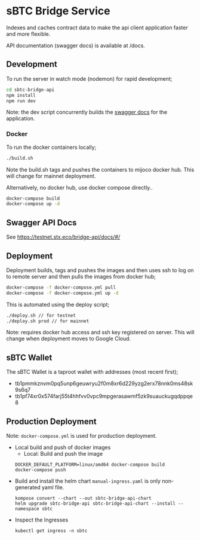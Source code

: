 # sBTC Bridge Service

Indexes and caches contract data to make the api client application faster
and more flexible.

API documentation (swagger docs) is available at /docs.

## Development

To run the server in watch mode (nodemon) for rapid development;

```bash
cd sbtc-bridge-api
npm install
npm run dev
```

Note: the dev script concurrently builds the [swagger docs](http://localhost:3010/docs) for
the application.

### Docker

To run the docker containers locally;

```bash
./build.sh
```

Note the build.sh tags and pushes the containers to mijoco docker hub. This will change for mainnet
deployment.

Alternatively, no docker hub, use docker compose directly..

```bash
docker-compose build
docker-compose up -d
```

## Swagger API Docs

See https://testnet.stx.eco/bridge-api/docs/#/

## Deployment

Deployment builds, tags and pushes the images and then uses ssh to log on to remote server
and then pulls the images from docker hub;

```bash
docker-compose -f docker-compose.yml pull
docker-compose -f docker-compose.yml up -d
```

This is automated using the deploy script;

```bash
./deploy.sh // for testnet
./deploy.sh prod // for mainnet
```

Note: requires docker hub access and ssh key registered on server. This will change when deployment
moves to Google Cloud.

## sBTC Wallet

The sBTC Wallet is a taproot wallet with addresses (most recent first);

- tb1pmmkznvm0pq5unp6geuwryu2f0m8xr6d229yzg2erx78nnk0ms48sk9s6q7
- tb1pf74xr0x574farj55t4hhfvv0vpc9mpgerasawmf5zk9suauckugqdppqe8

## Production Deployment
Note: `docker-compose.yml` is used for production deployment.

- Local build and push of docker images
  - Local: Build and push the image
  ```
  DOCKER_DEFAULT_PLATFORM=linux/amd64 docker-compose build
  docker-compose push
  ```
- Build and install the helm chart
  `manual-ingress.yaml` is only non-generated yaml file.
  ```
  kompose convert --chart --out sbtc-bridge-api-chart
  helm upgrade sbtc-bridge-api sbtc-bridge-api-chart --install --namespace sbtc
  ```
- Inspect the Ingresses
  ```
  kubectl get ingress -n sbtc
  ```